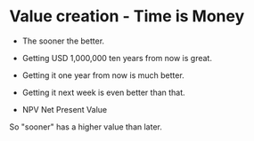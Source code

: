 # Value creation - Time is Money

* The sooner the better.

* Getting USD 1,000,000 ten years from now is great.
* Getting it one year from now is much better.
* Getting it next week is even better than that.
* NPV Net Present Value

So "sooner" has a higher value than later.



